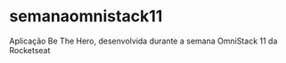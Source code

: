 # semanaomnistack11
Aplicação Be The Hero, desenvolvida durante a semana OmniStack 11 da Rocketseat
